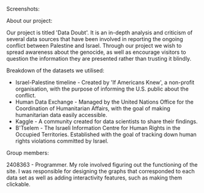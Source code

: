 Screenshots:

About our project:

Our project is titled 'Data Doubt'. It is an in-depth analysis and criticism of several data sources that have been involved in reporting the ongoing conflict between Palestine and Israel. Through our project we wish to spread awareness about the genocide, as well as encourage visitors to question the information they are presented rather than trusting it blindly.

Breakdown of the datasets we utilised:

- Israel-Palestine timeline - Created by 'If Americans Knew', a non-profit organisation, with the purpose of informing the U.S. public about the conflict.
- Human Data Exchange - Managed by the United Nations Office for the Coordination of Humanitarian Affairs, with the goal of making humanitarian data easily accessible.
- Kaggle - A community created for data scientists to share their findings.
- B'Tselem - The Israeli Information Centre for Human Rights in the Occupied Territories. Established with the goal of tracking down human rights violations committed by Israel.

Group members:

2408363 - Programmer. My role involved figuring out the functioning of the site. I was responsible for designing the graphs that corresponded to each data set as well as adding interactivity features, such as making them clickable.
